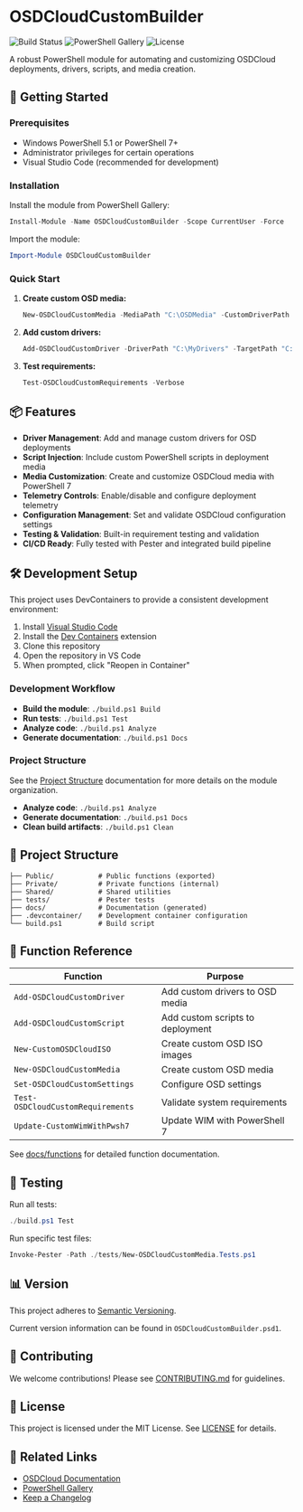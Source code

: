 # OSDCloudCustomBuilder

![Build Status](https://github.com/your-org/OSDCloudCustomBuilder/actions/workflows/ci.yml/badge.svg)
![PowerShell Gallery](https://img.shields.io/powershellgallery/v/OSDCloudCustomBuilder)
![License](https://img.shields.io/github/license/your-org/OSDCloudCustomBuilder)

A robust PowerShell module for automating and customizing OSDCloud deployments, drivers, scripts, and media creation.

## 🚀 Getting Started

### Prerequisites

- Windows PowerShell 5.1 or PowerShell 7+
- Administrator privileges for certain operations
- Visual Studio Code (recommended for development)

### Installation

Install the module from PowerShell Gallery:

```powershell
Install-Module -Name OSDCloudCustomBuilder -Scope CurrentUser -Force
```

Import the module:

```powershell
Import-Module OSDCloudCustomBuilder
```

### Quick Start

1. **Create custom OSD media:**
   ```powershell
   New-OSDCloudCustomMedia -MediaPath "C:\OSDMedia" -CustomDriverPath "C:\Drivers"
   ```

2. **Add custom drivers:**
   ```powershell
   Add-OSDCloudCustomDriver -DriverPath "C:\MyDrivers" -TargetPath "C:\OSDMedia"
   ```

3. **Test requirements:**
   ```powershell
   Test-OSDCloudCustomRequirements -Verbose
   ```

## 📦 Features

- **Driver Management**: Add and manage custom drivers for OSD deployments
- **Script Injection**: Include custom PowerShell scripts in deployment media
- **Media Customization**: Create and customize OSDCloud media with PowerShell 7
- **Telemetry Controls**: Enable/disable and configure deployment telemetry
- **Configuration Management**: Set and validate OSDCloud configuration settings
- **Testing & Validation**: Built-in requirement testing and validation
- **CI/CD Ready**: Fully tested with Pester and integrated build pipeline

## 🛠️ Development Setup

This project uses DevContainers to provide a consistent development environment:

1. Install [Visual Studio Code](https://code.visualstudio.com/)
2. Install the [Dev Containers](https://marketplace.visualstudio.com/items?itemName=ms-vscode-remote.remote-containers) extension
3. Clone this repository
4. Open the repository in VS Code
5. When prompted, click "Reopen in Container"

### Development Workflow

- **Build the module**: `./build.ps1 Build`
- **Run tests**: `./build.ps1 Test`
- **Analyze code**: `./build.ps1 Analyze`
- **Generate documentation**: `./build.ps1 Docs`

### Project Structure

See the [Project Structure](docs/ProjectStructure.md) documentation for more details on the module organization.
- **Analyze code**: `./build.ps1 Analyze`
- **Generate documentation**: `./build.ps1 Docs`
- **Clean build artifacts**: `./build.ps1 Clean`

## 📁 Project Structure

```
├── Public/           # Public functions (exported)
├── Private/          # Private functions (internal)
├── Shared/           # Shared utilities
├── tests/            # Pester tests
├── docs/             # Documentation (generated)
├── .devcontainer/    # Development container configuration
└── build.ps1         # Build script
```

## 📖 Function Reference

| Function | Purpose |
|----------|---------|
| `Add-OSDCloudCustomDriver` | Add custom drivers to OSD media |
| `Add-OSDCloudCustomScript` | Add custom scripts to deployment |
| `New-CustomOSDCloudISO` | Create custom OSD ISO images |
| `New-OSDCloudCustomMedia` | Create custom OSD media |
| `Set-OSDCloudCustomSettings` | Configure OSD settings |
| `Test-OSDCloudCustomRequirements` | Validate system requirements |
| `Update-CustomWimWithPwsh7` | Update WIM with PowerShell 7 |

See [docs/functions](docs/functions) for detailed function documentation.

## 🧪 Testing

Run all tests:

```powershell
./build.ps1 Test
```

Run specific test files:

```powershell
Invoke-Pester -Path ./tests/New-OSDCloudCustomMedia.Tests.ps1
```

## 📊 Version

This project adheres to [Semantic Versioning](https://semver.org/).

Current version information can be found in `OSDCloudCustomBuilder.psd1`.

## 🤝 Contributing

We welcome contributions! Please see [CONTRIBUTING.md](docs/CONTRIBUTING.md) for guidelines.

## 📄 License

This project is licensed under the MIT License. See [LICENSE](LICENSE) for details.

## 🔗 Related Links

- [OSDCloud Documentation](https://osdcloud.osdeploy.com/)
- [PowerShell Gallery](https://www.powershellgallery.com/)
- [Keep a Changelog](https://keepachangelog.com/)
